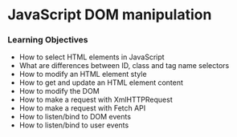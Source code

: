 # JavaScript DOM manipulation

### Learning Objectives

 - How to select HTML elements in JavaScript
 - What are differences between ID, class and tag name selectors
 - How to modify an HTML element style
 - How to get and update an HTML element content
 - How to modify the DOM
 - How to make a request with XmlHTTPRequest
 - How to make a request with Fetch API
 - How to listen/bind to DOM events
 - How to listen/bind to user events